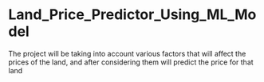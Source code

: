 # Land_Price_Predictor_Using_ML_Model
The project will be taking into account various factors that will affect the prices of the land, and after considering them will predict the price for that land
